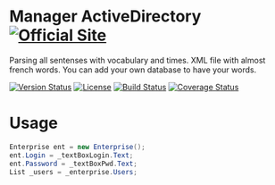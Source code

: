 # Manager ActiveDirectory [![Official Site](https://img.shields.io/badge/site-servodroid.com-orange.svg)](http://servodroid.com)

Parsing all sentenses with vocabulary and times. XML file with almost french words. You can add your own database to have your words.

[![Version Status](https://img.shields.io/nuget/v/Manager_ActiveDirectory.svg)](https://www.nuget.org/packages/Manager_ActiveDirectory/)
[![License](https://img.shields.io/github/license/brandondahler/Data.HashFunction.svg)](https://raw.githubusercontent.com/ThibaultMontaufray/Tools4Libraries/master/License)
[![Build Status](https://travis-ci.org/ThibaultMontaufray/Manager-ActiveDirectory.svg?branch=master)](https://travis-ci.org/ThibaultMontaufray/Manager-ActiveDirectory) 
[![Coverage Status](https://coveralls.io/repos/github/ThibaultMontaufray/Manager-ActiveDirectory/badge.svg?branch=master)](https://coveralls.io/github/ThibaultMontaufray/Manager-ActiveDirectory?branch=master)

# Usage

```csharp
Enterprise ent = new Enterprise();
ent.Login = _textBoxLogin.Text;
ent.Password = _textBoxPwd.Text;
List _users = _enterprise.Users;
```
